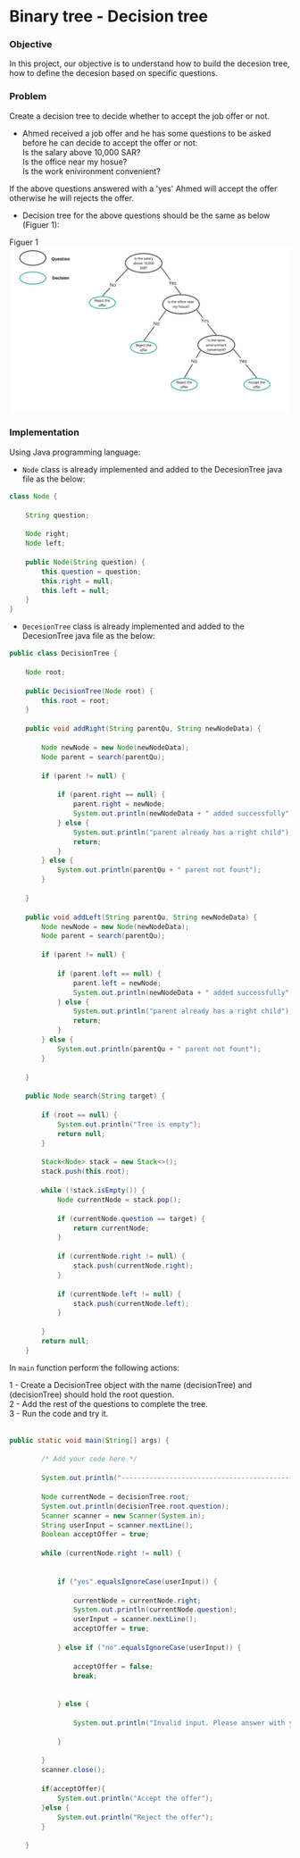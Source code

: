 # Binary tree - Decision tree

### Objective
In this project, our objective is to understand how to build the decesion tree, how to define the decesion based on specific questions.

### Problem
Create a decision tree to decide whether to accept the job offer or not.

- Ahmed received a job offer and he has some questions to be asked before he can decide to accept the offer or not:   
Is the salary above 10,000 SAR?   
Is the office near my hosue?   
Is the work enivironment convenient?   

If the above questions answered with a 'yes' Ahmed will accept the offer otherwise he will rejects the offer.

- Decision tree for the above questions should be the same as below (Figuer 1):

Figuer 1    
<img width="910" alt="Introduction to Arrays-01" src="https://github.com/SAFCSP-Team/data-structures-and-algorithms-bootcamp/blob/main/data-structures-and-algorithms-101/02-data-structures/05-tree/images/Decision-Tree-Project.jpg">



### Implementation
Using Java programming language: 

- `Node` class is already implemented and added to the DecesionTree java file as the below:
```java
class Node {

    String question;

    Node right;
    Node left;

    public Node(String question) {
        this.question = question;
        this.right = null;
        this.left = null;
    }
}

```


- `DecesionTree` class is already implemented and added to the DecesionTree java file as the below:

```java
public class DecisionTree {

    Node root;

    public DecisionTree(Node root) {
        this.root = root;
    }

    public void addRight(String parentQu, String newNodeData) {

        Node newNode = new Node(newNodeData);
        Node parent = search(parentQu);

        if (parent != null) {

            if (parent.right == null) {
                parent.right = newNode;
                System.out.println(newNodeData + " added successfully");
            } else {
                System.out.println("parent already has a right child");
                return;
            }
        } else {
            System.out.println(parentQu + " parent not fount");
        }

    }

    public void addLeft(String parentQu, String newNodeData) {
        Node newNode = new Node(newNodeData);
        Node parent = search(parentQu);

        if (parent != null) {

            if (parent.left == null) {
                parent.left = newNode;
                System.out.println(newNodeData + " added successfully");
            } else {
                System.out.println("parent already has a right child");
                return;
            }
        } else {
            System.out.println(parentQu + " parent not fount");
        }

    }

    public Node search(String target) {

        if (root == null) {
            System.out.println("Tree is empty");
            return null;
        }

        Stack<Node> stack = new Stack<>();
        stack.push(this.root);

        while (!stack.isEmpty()) {
            Node currentNode = stack.pop();

            if (currentNode.question == target) {
                return currentNode;
            }

            if (currentNode.right != null) {
                stack.push(currentNode.right);
            }

            if (currentNode.left != null) {
                stack.push(currentNode.left);
            }

        }
        return null;
    }

```  
  
In `main` function perform the following actions:

1 - Create a DecisionTree object with the name (decisionTree) and (decisionTree) should hold the root question.   
2 - Add the rest of the questions to complete the tree.     
3 - Run the code and try it.

```java

public static void main(String[] args) {

        /* Add your code here */

        System.out.println("---------------------------------------------");

        Node currentNode = decisionTree.root;
        System.out.println(decisionTree.root.question);
        Scanner scanner = new Scanner(System.in);
        String userInput = scanner.nextLine();
        Boolean acceptOffer = true;

        while (currentNode.right != null) {


            if ("yes".equalsIgnoreCase(userInput)) {

                currentNode = currentNode.right;
                System.out.println(currentNode.question);
                userInput = scanner.nextLine();
                acceptOffer = true;

            } else if ("no".equalsIgnoreCase(userInput)) {

                acceptOffer = false;
                break;


            } else {

                System.out.println("Invalid input. Please answer with yes or no.");

            }

        }
        scanner.close();

        if(acceptOffer){
            System.out.println("Accept the offer");
        }else {
            System.out.println("Reject the offer");
        }

    }
```
